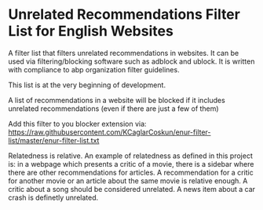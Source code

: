 # Unrelated Recommendations Filter List for English Websites
A filter list that filters unrelated recommendations in websites. It can be used via filtering/blocking software such as adblock and ublock. It is written with compliance to abp organization filter guidelines.

This list is at the very beginning of development.

A list of recommendations in a website will be blocked if it includes unrelated recommendations (even if there are just a few of them)

Add this filter to you blocker extension via: https://raw.githubusercontent.com/KCaglarCoskun/enur-filter-list/master/enur-filter-list.txt

Relatedness is relative. An example of relatedness as defined in this project is: in a webpage which presents a critic of a movie, there is a sidebar where there are other recommendations for articles. A recommendation for a critic for another movie or an article about the same movie is relative enough. A critic about a song should be considered unrelated. A news item about a car crash is definetly unrelated.

